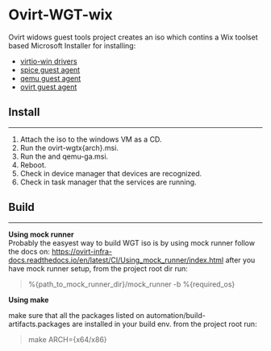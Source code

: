 # **Ovirt-WGT-wix**
Ovirt widows guest tools project creates an iso which contins
a Wix toolset based Microsoft Installer for installing:
* [virtio-win drivers](https://github.com/virtio-win/kvm-guest-drivers-windows) 
* [spice guest agent](https://www.spice-space.org/) 
* [qemu guest agent](https://github.com/qemu/qemu) 
* [ovirt guest agent](https://github.com/oVirt/ovirt-guest-agent)

## **Install**
---
1. Attach the iso to the windows VM as a CD.
2. Run the ovirt-wgtx{arch}.msi.
3. Run the and qemu-ga.msi.
4. Reboot.
5. Check in device manager that devices are recognized.
6. Check in task manager that the services are running.

## **Build**
---
**Using mock runner**\
Probably the easyest way to build WGT iso is by using mock runner
follow the docs on:
https://ovirt-infra-docs.readthedocs.io/en/latest/CI/Using_mock_runner/index.html
after you have mock runner setup, from the project root dir run:
>%{path_to_mock_runner_dir}/mock_runner -b %{required_os}

**Using make**

make sure that all the packages listed on automation/build-artifacts.packages
are installed in your build env.
from the project root run:
> make ARCH={x64/x86}




